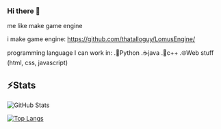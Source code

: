 ### Hi there 👋

me like make game engine

i make game engine:
https://github.com/thatalloguy/LomusEngine/

programming language I can work in:
.🐍Python
.☕java
.🤖c++
.🌐Web stuff (html, css, javascript)


## ⚡Stats
![GitHub Stats](https://github-readme-stats.vercel.app/api?username=thatalloguy&theme=radical&rank_icon=github)



[![Top Langs](https://github-readme-stats.vercel.app/api/top-langs/?username=thatalloguy&theme=radical)](https://github.com/thatalloguy/LomusEngine)


